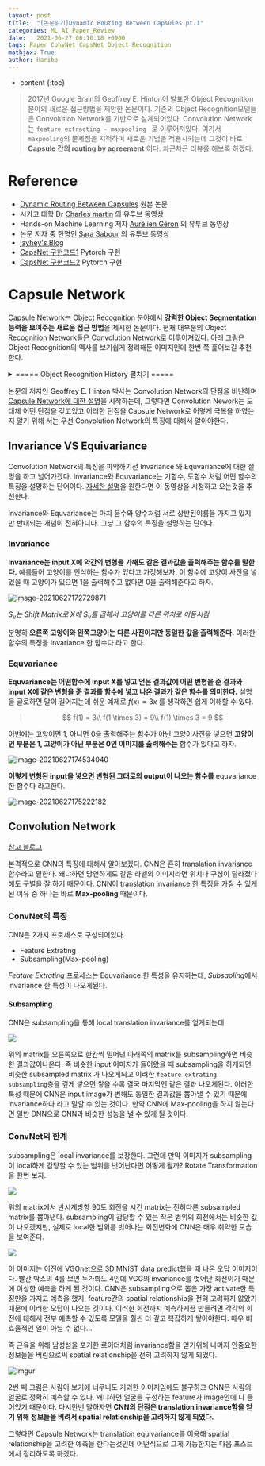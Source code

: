 ```yaml
---
layout: post
title:  "[논문읽기]Dynamic Routing Between Capsules pt.1"
categories: ML AI Paper_Review
date:   2021-06-27 00:10:18 +0900
tags: Paper ConvNet CapsNet Object_Recognition
mathjax: True
author: Haribo
---
```

* content
{:toc}
> 2017년 Google Brain의 Geoffrey E. Hinton이 발표한 Object Recognition 분야의 새로운 접근방법을 제안한 논문이다. 기존의 Object Recognition모델들은 Convolution Network를 기반으로 설계되어있다. Convolution Network는 `feature extracting - maxpooling ` 로 이루어져있다. 여기서 `maxpooling`의 문제점을 지적하며 새로운 기법을 적용시키는데 그것이 바로 **Capsule 간의 routing by agreement** 이다. 차근차근 리뷰를 해보록 하겠다.









# Reference

* [Dynamic Routing Between Capsules](https://arxiv.org/abs/1710.09829) 원본 논문
* 시카고 대학 Dr [Charles martin](https://www.youtube.com/watch?v=YqazfBLLV4U&list=PLRmJRxw4kuC-EKEWVBZ0IKWrSuuVWLazd&index=3) 의 유투브 동영상
* Hands-on Machine Learning 저자 [Aurélien Géron](https://www.youtube.com/watch?v=pPN8d0E3900&list=PLRmJRxw4kuC-EKEWVBZ0IKWrSuuVWLazd&index=2) 의 유투브 동영상
* 논문 저자 중 한명인 [Sara Sabour](https://www.youtube.com/watch?v=zRg3IuxaJ6I&list=PLRmJRxw4kuC-EKEWVBZ0IKWrSuuVWLazd&index=5) 의 유투브 동영상
* [jayhey's Blog](https://jayhey.github.io/deep%20learning/2017/11/28/CapsNet_1/)
* [CapsNet 구현코드1](https://github.com/gram-ai/capsule-networks) Pytorch 구현
* [CapsNet 구현코드2](https://github.com/danielhavir/capsule-network) Pytorch 구현

# Capsule Network

Capsule Network는 Object Recognition 분야에서 **강력한 Object Segmentation 능력을 보여주는 새로운 접근 방법**을 제시한 논문이다. 현재 대부분의 Object Recognition Network들은 Convolution Network로 이루어져있다. 아래 그림은 Object Recognition의 역사를 보기쉽게 정리해둔 이미지인데 한번 쭉 훑어보길 추천한다.

<details>
<summary> ===== Object Recognition History 펼치기 ===== </summary>
<div markdown="1">


![Object Recognition History](/images/capsnet/obj_history.png)

</div>
</details>

논문의 저자인 Geoffrey E. Hinton 박사는 Convolution Network의 단점을 비난하며 [Capsule Network에 대한 설명](https://www.youtube.com/watch?v=rTawFwUvnLE&t=2538s)을 시작하는데, 그렇다면 Convolution Nework는 도대체 어떤 단점을 갖고있고 이러한 단점을 Capsule Network로 어떻게 극복을 하였는지 알기 위해 서는 우선 Convolution Network의 특징에 대해서 알아야한다.

## Invariance VS Equivariance

Convolution Network의 특징을 파악하기전 Invariance 와 Equvariance에 대한 설명을 하고 넘어가겠다. Invariance와 Equvariance는 기함수, 도함수 처럼 어떤 함수의 특징을 설명하는 단어이다. [자세한 설명](https://www.youtube.com/watch?v=a4Quhf9NhMY&t=1023s)을 원한다면 이 동영상을 시청하고 오는것을 추천한다.  

Invariance와 Equvariance는 마치 음수와 양수처럼 서로 상반된이름을 가지고 있지만 반대되는 개념이 전혀아니다. 그냥 그 함수의 특징을 설명하는 단어다.

### Invariance

**Invariance는 input X에 약간의 변형을 가해도 같은 결과값을 출력해주는 함수를 말한다.** 예를들어 고양이를 인식하는 함수가 있다고 가정해보자. 이 함수에 고양이 사진을 넣었을 때 고양이가 있으면 1을 출력해주고 없다면 0을 출력해준다고 하자.

![image-20210627172729871](/images/capsnet/invariance.png)

*$S_v$는 Shift Matrix로 X에 $S_v$를 곱해서 고양이를 다른 위치로 이동시킴*  

분명히 **오른쪽 고양이와 왼쪽고양이는 다른 사진이지만 동일한 값을 출력해준다.** 이러한 함수의 특징을 Invariance 한 함수다 라고 한다.

### Equvariance

**Equvariance는 어떤함수에 input X를 넣고 얻은 결과값에 어떤 변형을 준 결과와 input X에 같은 변형을 준 결과를 함수에 넣고 나온 결과가 같은 함수를 의미한다.** 설명을 글로하면 말이 길어지는데 쉬운 예제로 $f(x) = 3x$ 를 생각하면 쉽게 이해할 수 있다.  

> $$
> f(1) = 3\\
> f(1 \times 3) = 9\\
> f(1) \times 3 = 9
> $$

이번에는 고양이면 1, 아니면 0을 출력해주는 함수가 아닌 고양이사진을 넣으면 **고양이인 부분은 1, 고양이가 아닌 부분은 0인 이미지를 출력해주는** 함수가 있다고 하자.

![image-20210627174534040](/images/capsnet/equvariance.png)

**이렇게 변형된 input을 넣으면 변형된 그대로의 output이 나오는 함수를** equvariance 한 함수다 라고한다.

![image-20210627175222182](/images/capsnet/invequ.png)

## Convolution Network

[참고 블로그](https://ganghee-lee.tistory.com/43)

본격적으로 CNN의 특징에 대해서 알아보겠다. CNN은 흔히 translation invariance 함수라고 말한다. 왜냐하면 당연하게도 같은 라벨의 이미지라면 위치나 구성이 달라졌다해도 구별을 잘 하기 때문이다. CNN이 translation invariance 한 특징을 가질 수 있게된 이유 중 하나는 바로 **Max-pooling** 때문이다.

### ConvNet의 특징

CNN은 2가지 프로세스로 구성되어있다. 

* Feature Extrating
* Subsampling(Max-pooling)

*Feature Extrating* 프로세스는 Equvariance 한 특성을 유지하는데, *Subsapling*에서 invariance 한 특성이 나오게된다.

#### Subsampling

CNN은 subsampling을 통해 local translation invariance를 얻게되는데 

![](/images/capsnet/maxpool.png)

위의 matrix를 오른쪽으로 한칸씩 밀어낸 아래쪽의 matrix를 subsampling하면 비슷한 결과값이나온다. 즉 비슷한 input 이미지가 들어왔을 때 subsampling을 하게되면 비슷한 subsampled matrix 가 나오게되고 이러한 `feature extrating-subsampling`층을 깊게 쌓으면 쌓을 수록 결국 마지막엔 같은 결과 나오게된다. 이러한 특성 때문에 CNN은 input image가 변해도 동일한 결과값을 뽑아낼 수 있기 때문에 invariance하다 라고 말할 수 있는 것이다.  만약 CNN에 Max-pooling을 하지 않는다면 일반 DNN으로 CNN과 비슷한 성능을 낼 수 있게 될 것이다.

### ConvNet의 한계

subsampling은 local invariance를 보장한다. 그런데 만약 이미지가 subsampling이 local하게 감당할 수 있는 범위를 벗어난다면 어떻게 될까? Rotate Transformation을 한번 보자.

![](/images/capsnet/rotate.png)

위의 matrix에서 반시계방향 90도 회전을 시킨 matrix는 전혀다른 subsampled matrix를 뽑아낸다. subsampling이 감당할 수 있는 작은 범위의 회전에서는 비슷한 값이 나오겠지만, 실제로 local한 범위를 벗어나는 회전변화에 CNN은 매우 취약한 모습을 보여준다.

![](/images/capsnet/example.png)

이 이미지는 이전에 VGGnet으로 [3D MNIST data predict](https://gkalstn000.github.io/2021/05/23/3D_MNIST_predict/#%EC%98%A4%EB%8B%B5-%ED%99%95%EC%9D%B8)했을 때 나온 오답 이미지이다. 빨간 박스의 4를 보면 누가봐도 4인데 VGG의 invariance를 벗어난 회전이기 때문에 이상한 예측을 하게 된 것이다. CNN은 subsampling으로 뽑은 가장 activate한 특징만을 가지고 예측을 했지, feature간의 spatial relationship을 전혀 고려하지 않았기 때문에 이러한 오답이 나오는 것이다. 이러한 회전까지 예측하게끔 만들려면 각각의 회전에 대해서 전부 예측할 수 있도록 모델을 훨씬 더 깊고 복잡하게 쌓아야한다. 매우 비효율적인 일이 아닐 수 없다...

즉 근육을 위해 남성성을 포기한 로이더처럼 invariance함을 얻기위해 나머지 안중요한 정보들을 버림으로써 spatial relationship을 전혀 고려하지 않게 되었다.

![Imgur](/images/capsnet/example2.png)

2번 째 그림은 사람이 보기에 너무나도 기괴한 이미지임에도 불구하고 CNN은 사람의 얼굴로 정확히 예측할 수 있다. 왜냐하면 얼굴을 구성하는 feature가 image안에 다 들어있기 때문이다. 다시한번 말하자면 **CNN의 단점은 translation invariance함을 얻기 위해 정보들을 버려서 spatial relationship을 고려하지 않게 되었다.**  

그렇다면 Capsule Network는 translation equivariance를 이용해 spatial relationship을 고려한 예측을 한다는것인데 어떤식으로 그게 가능한지는 다음 포스트에서 정리하도록 하겠다.